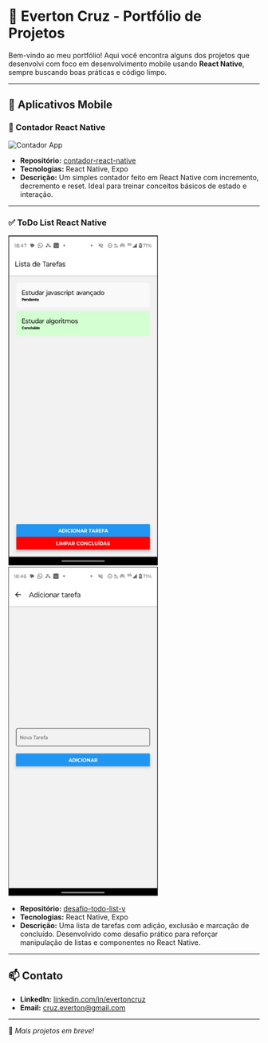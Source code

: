 # 🚀 Everton Cruz - Portfólio de Projetos

Bem-vindo ao meu portfólio! Aqui você encontra alguns dos projetos que desenvolvi com foco em desenvolvimento mobile usando **React Native**, sempre buscando boas práticas e código limpo.

---

## 📱 Aplicativos Mobile

### 🧮 Contador React Native

<img src="./assets/counter.png" width="300" alt="Contador App"/>

- **Repositório:** [contador-react-native](https://github.com/evertoncruz/contador-react-native)
- **Tecnologias:** React Native, Expo
- **Descrição:** Um simples contador feito em React Native com incremento, decremento e reset. Ideal para treinar conceitos básicos de estado e interação.

---

### ✅ ToDo List React Native

<img src="./assets/home-todo.png" width="300" alt="Contador App"/>
<img src="./assets/add-todo.png" width="300" alt="Contador App"/>

- **Repositório:** [desafio-todo-list-v](https://github.com/evertoncruz/desafio-todo-list-v)
- **Tecnologias:** React Native, Expo
- **Descrição:** Uma lista de tarefas com adição, exclusão e marcação de concluído. Desenvolvido como desafio prático para reforçar manipulação de listas e componentes no React Native.

---

## 📫 Contato

- **LinkedIn:** [linkedin.com/in/evertoncruz](https://linkedin.com/in/evertoncruz)
- **Email:** cruz.everton@gmail.com

---

🔧 _Mais projetos em breve!_
